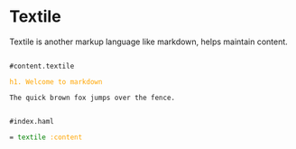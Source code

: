 # Textile 

Textile is another markup language like markdown, helps maintain content.

<pre><code>
#content.textile

<span style='color:orange'>h1. Welcome to markdown</span>

The quick brown fox jumps over the fence.
</code></pre>
<pre><code>
#index.haml
  
= <span style='color:green'>textile</span> <span style='color:orange'>:content</span>